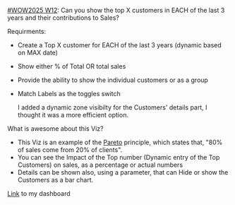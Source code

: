 [#WOW2025 W12](https://workout-wednesday.com/2025w12tab/): Can you show the top X customers in EACH of the last 3 years and their contributions to Sales?

Requirments:

- Create a Top X customer for EACH of the last 3 years (dynamic based on MAX date)
- Show either % of Total OR total sales
- Provide the ability to show the individual customers or as a group
- Match Labels as the toggles switch

  I added a dynamic zone visibilty for the Customers' details part, I thought it was a more efficient option.

What is awesome about this Viz?
- This Viz is an example of the [Pareto](https://en.wikipedia.org/wiki/Pareto_principle) principle, which states that, "80% of sales come from 20% of clients".
- You can see the Impact of the Top number (Dynamic entry of the Top Customers) on sales, as a percentage or actual numbers
- Details can be shown also, using a parameter, that can Hide or show the Customers as a bar chart.

[Link](https://public.tableau.com/app/profile/amira.salama/viz/WOW2025W12_17431086896460/WOW2025W12) to my dashboard
